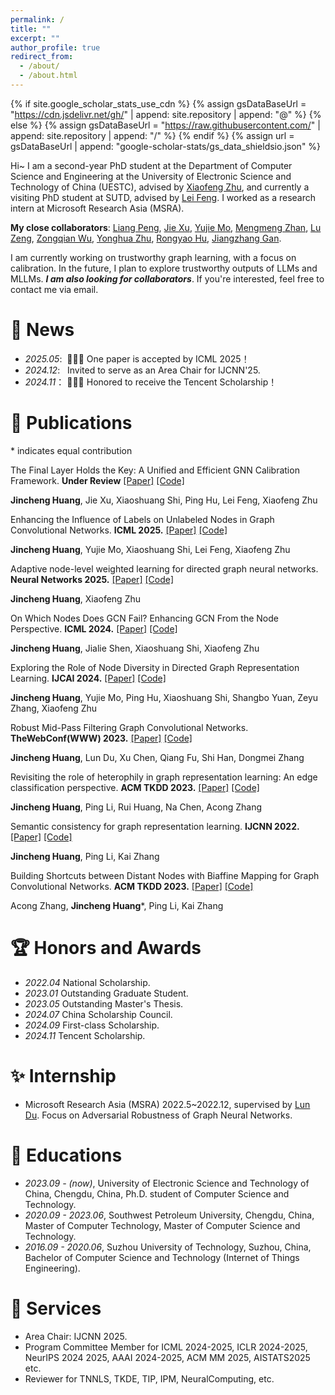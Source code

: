 ```yaml
---
permalink: /
title: ""
excerpt: ""
author_profile: true
redirect_from: 
  - /about/
  - /about.html
---
```


{% if site.google_scholar_stats_use_cdn %}
{% assign gsDataBaseUrl = "https://cdn.jsdelivr.net/gh/" | append: site.repository | append: "@" %}
{% else %}
{% assign gsDataBaseUrl = "https://raw.githubusercontent.com/" | append: site.repository | append: "/" %}
{% endif %}
{% assign url = gsDataBaseUrl | append: "google-scholar-stats/gs_data_shieldsio.json" %}

<span class='anchor' id='about-me'></span>

Hi~ I am a second-year PhD student at the Department of Computer Science and Engineering at the University of Electronic Science and Technology of China (UESTC), advised by [Xiaofeng Zhu](https://scholar.google.com/citations?user=-bk1CrcAAAAJ&hl=zh-CN), and currently a visiting PhD student at SUTD, advised by [Lei Feng](https://scholar.google.com/citations?user=KomQOFkAAAAJ&hl=zh-CN&oi=ao). I worked as a research intern at Microsoft Research Asia (MSRA).


**My close collaborators**: [Liang Peng](https://scholar.google.com/citations?user=GuKZfakAAAAJ&hl=en), [Jie Xu](https://submissionsin.github.io/JIEXU.github.io/), [Yujie Mo](https://yujiemo.github.io/), [Mengmeng Zhan](), [Lu Zeng](), [Zongqian Wu](https://zongqianwu.github.io/), [Yonghua Zhu](https://scholar.google.com/citations?user=CVP8vGEAAAAJ&hl=en&oi=ao), [Rongyao Hu](https://yjsjy.uestc.edu.cn/gmis/jcsjgl/dsfc/dsgrjj/21524?yxsh=09), [Jiangzhang Gan](https://scholar.google.com/citations?user=FMVDBN0AAAAJ&hl=en&oi=ao).


I am currently working on trustworthy graph learning, with a focus on calibration. In the future, I plan to explore trustworthy outputs of LLMs and MLLMs. ***I am also looking for collaborators***. If you're interested, feel free to contact me via email.

# 🤗 News

- *2025.05*: &nbsp;🎉🎉🎉 One paper is accepted by ICML 2025！
- *2024.12*: &nbsp; Invited to serve as an Area Chair for IJCNN'25.
- *2024.11*：&nbsp;🎉🎉🎉 Honored to receive the Tencent Scholarship！


# 📖 Publications

\* indicates equal contribution

The Final Layer Holds the Key: A Unified and Efficient GNN Calibration Framework. **Under Review** [[Paper]](https://arxiv.org/pdf/2505.11335) [[Code]]()

**Jincheng Huang**, Jie Xu, Xiaoshuang Shi, Ping Hu, Lei Feng, Xiaofeng Zhu

Enhancing the Influence of Labels on Unlabeled Nodes in Graph Convolutional Networks. **ICML 2025.** [[Paper]](https://arxiv.org/pdf/2411.02279) [[Code]](https://github.com/huangJC0429/label-utilize-GCN)

**Jincheng Huang**, Yujie Mo, Xiaoshuang Shi, Lei Feng, Xiaofeng Zhu

Adaptive node-level weighted learning for directed graph neural networks. **Neural Networks 2025.** [[Paper]](https://www.sciencedirect.com/science/article/abs/pii/S0893608025002722) [[Code]]()

**Jincheng Huang**, Xiaofeng Zhu

On Which Nodes Does GCN Fail? Enhancing GCN From the Node Perspective. **ICML 2024.** [[Paper]](https://openreview.net/pdf?id=dcwUGaK9sQ) [[Code]](https://github.com/huangJC0429/DaGCN)

**Jincheng Huang**, Jialie Shen, Xiaoshuang Shi, Xiaofeng Zhu

Exploring the Role of Node Diversity in Directed Graph Representation Learning. **IJCAI 2024.** [[Paper]](https://www.ijcai.org/proceedings/2024/0229.pdf) [[Code]](https://github.com/huangJC0429/NDDGNN)

**Jincheng Huang**, Yujie Mo, Ping Hu, Xiaoshuang Shi, Shangbo Yuan, Zeyu Zhang, Xiaofeng Zhu

Robust Mid-Pass Filtering Graph Convolutional Networks. **TheWebConf(WWW) 2023.** [[Paper]](https://dl.acm.org/doi/abs/10.1145/3543507.3583335) [[Code]](https://github.com/huangJC0429/Mid-GCN)

**Jincheng Huang**, Lun Du, Xu Chen, Qiang Fu, Shi Han, Dongmei Zhang

Revisiting the role of heterophily in graph representation learning: An edge classification perspective. **ACM TKDD 2023.** [[Paper]](https://dl.acm.org/doi/abs/10.1145/3603378) [[Code]]()

**Jincheng Huang**, Ping Li, Rui Huang, Na Chen, Acong Zhang

Semantic consistency for graph representation learning. **IJCNN 2022.** [[Paper]]([https://dl.acm.org/doi/abs/10.1145/3603378](https://ieeexplore.ieee.org/abstract/document/9892167/)) [[Code]]()

**Jincheng Huang**, Ping Li, Kai Zhang

Building Shortcuts between Distant Nodes with Biaffine Mapping for Graph Convolutional Networks. **ACM TKDD 2023.** [[Paper]](https://dl.acm.org/doi/abs/10.1145/3650113) [[Code]]()

Acong Zhang, **Jincheng Huang**\*, Ping Li, Kai Zhang



# 🏆 Honors and Awards

- *2022.04* National Scholarship.
- *2023.01* Outstanding Graduate Student.
- *2023.05* Outstanding Master's Thesis.
- *2024.07* China Scholarship Council.
- *2024.09* First-class Scholarship.
- *2024.11* Tencent Scholarship.

# ✨ Internship

- Microsoft Research Asia (MSRA) 2022.5~2022.12, supervised by [Lun Du](https://scholar.google.com/citations?user=3XUANDAAAAAJ&hl=zh-CN). Focus on Adversarial Robustness of Graph Neural Networks.

# 🏫 Educations

- *2023.09 - (now)*, University of Electronic Science and Technology of China, Chengdu, China, Ph.D. student of Computer Science and Technology.
- *2020.09 - 2023.06*, Southwest Petroleum University, Chengdu, China, Master of Computer Technology, Master of Computer Science and Technology. 
- *2016.09 - 2020.06*, Suzhou University of Technology, Suzhou, China, Bachelor of Computer Science and Technology (Internet of Things Engineering). 

# 💬 Services

- Area Chair: IJCNN 2025.
- Program Committee Member for ICML 2024-2025, ICLR 2024-2025, NeurIPS 2024 2025, AAAI 2024-2025, ACM MM 2025, AISTATS2025 etc. 
- Reviewer for TNNLS, TKDE, TIP, IPM, NeuralComputing, etc.
